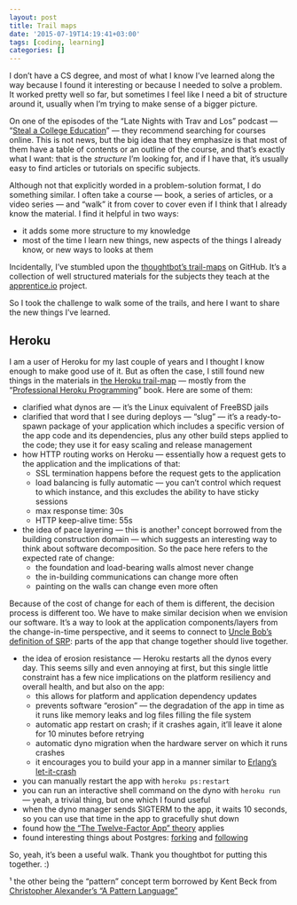 ```yaml
---
layout: post
title: Trail maps
date: '2015-07-19T14:19:41+03:00'
tags: [coding, learning]
categories: []
---
```

I don’t have a CS degree, and most of what I know I’ve learned along the
way because I found it interesting or because I needed to solve a
problem. It worked pretty well so far, but sometimes I feel like I need
a bit of structure around it, usually when I’m trying to make sense of a
bigger picture.

On one of the episodes of the “Late Nights with Trav and Los” podcast —
“[Steal a College Education](http://www.travandlos.com/23)” — they
recommend searching for courses online. This is not news, but the big
idea that they emphasize is that most of them have a table of contents
or an outline of the course, and that’s exactly what I want: that is the
_structure_ I’m looking for, and if I have that, it’s usually easy to
find articles or tutorials on specific subjects.

Although not that explicitly worded in a problem-solution format, I do
something similar. I often take a course — book, a series of articles,
or a video series — and “walk” it from cover to cover even if I think
that I already know the material. I find it helpful in two ways:

* it adds some more structure to my knowledge
* most of the time I learn new things, new aspects of the things I
	already know, or new ways to looks at them

Incidentally, I’ve stumbled upon the [thoughtbot’s trail-maps](https://github.com/thoughtbot/trail-map) on GitHub. It’s a
collection of well structured materials for the subjects they teach at
the [apprentice.io](http://www.apprentice.io/) project.

So I took the challenge to walk some of the trails, and here I want to
share the new things I’ve learned.

## Heroku

I am a user of Heroku for my last couple of years and I thought I know
enough to make good use of it. But as often the case, I still found new
things in the materials in [the Heroku trail-map](https://github.com/thoughtbot/trail-map/blob/master/heroku.md)
— mostly from the “[Professional Heroku Programming](https://www.amazon.com/Professional-Heroku-Programming-Chris-Kemp/dp/1118508998)”
book. Here are some of them:

* clarified what dynos are — it’s the Linux equivalent of FreeBSD jails
* clarified that word that I see during deploys — “slug” — it’s a
	ready-to-spawn package of your application which includes a specific
	version of the app code and its dependencies, plus any other build
	steps applied to the code; they use it for easy scaling and release
	management
* how HTTP routing works on Heroku — essentially how a request gets to
	the application and the implications of that:
	* SSL termination happens before the request gets to the application
	* load balancing is fully automatic — you can’t control which request
		to which instance, and this excludes the ability to have sticky
		sessions
	* max response time: 30s
	* HTTP keep-alive time: 55s
* the idea of pace layering — this is another¹ concept borrowed from the
	building construction domain — which suggests an interesting way to
	think about software decomposition. So the pace here refers to the
	expected rate of change:
	* the foundation and load-bearing walls almost never change
	* the in-building communications can change more often
	* painting on the walls can change even more often

Because of the cost of change for each of them is different, the
decision process is different too. We have to make similar decision when
we envision our software. It’s a way to look at the application
components/layers from the change-in-time perspective, and it seems to
connect to [Uncle Bob’s definition of SRP](https://8thlight.com/blog/uncle-bob/2014/05/08/SingleReponsibilityPrinciple.html):
parts of the app that change together should live together.

* the idea of erosion resistance — Heroku restarts all the dynos every
	day. This seems silly and even annoying at first, but this single
	little constraint has a few nice implications on the platform
	resiliency and overall health, and but also on the app:
	* this allows for platform and application dependency updates
	* prevents software “erosion” — the degradation of the app in time as
		it runs like memory leaks and log files filling the file system
	* automatic app restart on crash; if it crashes again, it’ll leave it
		alone for 10 minutes before retrying
	* automatic dyno migration when the hardware server on which it runs
		crashes
	* it encourages you to build your app in a manner similar to
		[Erlang’s let-it-crash](https://community.embarcadero.com/blogs/entry/let-it-crash-programming-37819)
* you can manually restart the app with `heroku ps:restart`
* you can run an interactive shell command on the dyno with `heroku run`
	— yeah, a trivial thing, but one which I found useful
* when the dyno manager sends SIGTERM to the app, it waits 10 seconds,
	so you can use that time in the app to gracefully shut down
* found how [the “The Twelve-Factor App” theory](https://12factor.net/)
	applies
* found interesting things about Postgres:
	[forking](https://devcenter.heroku.com/articles/heroku-postgres-fork)
	and
	[following](https://devcenter.heroku.com/articles/heroku-postgres-follower-databases)

So, yeah, it’s been a useful walk. Thank you thoughtbot for putting this
together. :)

¹ the other being the “pattern” concept term borrowed by Kent Beck from
[Christopher Alexander’s “A Pattern Language”](https://www.amazon.com/Pattern-Language-Buildings-Construction-Environmental/dp/0195019199)
